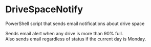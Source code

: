 # DriveSpaceNotify  
PowerShell script that sends email notifications about drive space  

Sends email alert when any drive is more than 90% full.  
Also sends email regardless of status if the current day is Monday.  

